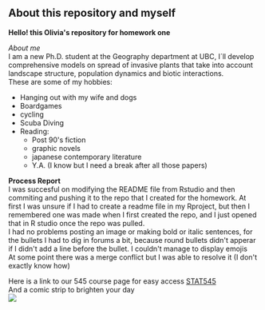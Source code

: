 ## About this repository and myself
**Hello! this Olivia's repository for homework one**  

_About me_  
I am a new Ph.D. student at the Geography department at UBC, I´ll develop comprehensive models on spread of invasive plants that take into account landscape structure, population dynamics and biotic interactions.  
These are some of my hobbies:  

* Hanging out with my wife and dogs    
* Boardgames  
* cycling  
* Scuba Diving  
* Reading:
    * Post 90's fiction
    * graphic novels
    * japanese contemporary literature
    * Y.A. (I know but I need a break after all those papers)  
    
**Process Report**  
  I was succesful on modifying the README file from Rstudio and then commiting and pushing it to the repo that I created for the homework. At first I was unsure if I had to create a readme file in my Rproject, but then I remembered one was made when I first created the repo, and I just opened that in R studio once the repo was pulled.   
I had no problems posting an image or making bold or italic sentences, for the bullets I had to dig in forums a bit, because round bullets didn't apperar if I didn't add a line before the bullet. I couldn't manage to display emojis  
At some point there was a merge conflict but I was able to resolve it (I don't exactly know how)
    
Here is a link to our 545 course page for easy access
[STAT545](http://stat545.com/index.html)  
And a comic strip to brighten your day  
![](http://phdcomics.com/comics/archive/phd091212s.gif)
